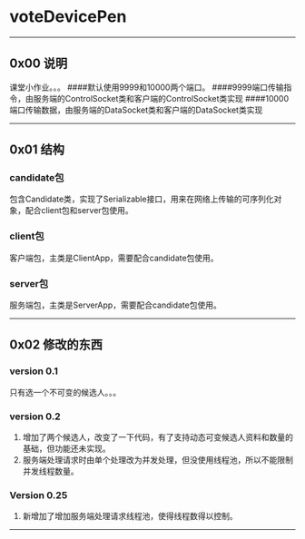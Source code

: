 # voteDevicePen
*****

## 0x00 说明
课堂小作业。。。
####默认使用9999和10000两个端口。
####9999端口传输指令，由服务端的ControlSocket类和客户端的ControlSocket类实现
####10000端口传输数据，由服务端的DataSocket类和客户端的DataSocket类实现

***

## 0x01 结构

### candidate包
包含Candidate类，实现了Serializable接口，用来在网络上传输的可序列化对象，配合client包和server包使用。

### client包
客户端包，主类是ClientApp，需要配合candidate包使用。

### server包
服务端包，主类是ServerApp，需要配合candidate包使用。

***

## 0x02 修改的东西

### version 0.1
只有选一个不可变的候选人。。。

### version 0.2
1. 增加了两个候选人，改变了一下代码，有了支持动态可变候选人资料和数量的基础，但功能还未实现。  
2. 服务端处理请求时由单个处理改为并发处理，但没使用线程池，所以不能限制并发线程数量。

### Version 0.25
1. 新增加了增加服务端处理请求线程池，使得线程数得以控制。

***
